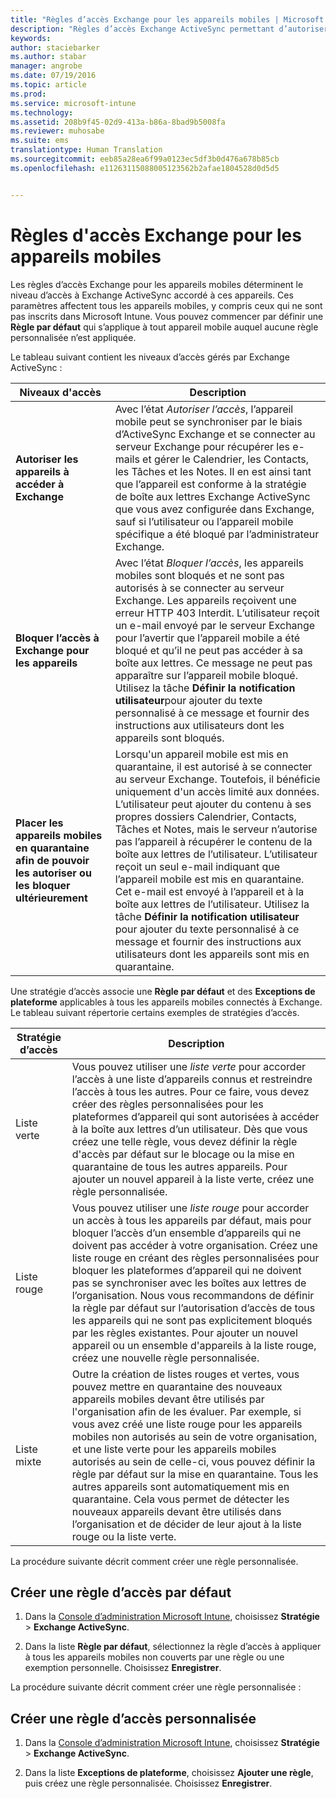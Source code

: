 ```yaml
---
title: "Règles d’accès Exchange pour les appareils mobiles | Microsoft Intune"
description: "Règles d’accès Exchange ActiveSync permettant d’autoriser ou de bloquer les connexions d’appareils avec EAS"
keywords: 
author: staciebarker
ms.author: stabar
manager: angrobe
ms.date: 07/19/2016
ms.topic: article
ms.prod: 
ms.service: microsoft-intune
ms.technology: 
ms.assetid: 208b9f45-02d9-413a-b86a-8bad9b5008fa
ms.reviewer: muhosabe
ms.suite: ems
translationtype: Human Translation
ms.sourcegitcommit: eeb85a28ea6f99a0123ec5df3b0d476a678b85cb
ms.openlocfilehash: e11263115088005123562b2afae1804528d0d5d5


---
```


# <a name="exchange-access-rules-for-mobile-devices"></a>Règles d'accès Exchange pour les appareils mobiles
Les règles d’accès Exchange pour les appareils mobiles déterminent le niveau d’accès à Exchange ActiveSync accordé à ces appareils. Ces paramètres affectent tous les appareils mobiles, y compris ceux qui ne sont pas inscrits dans Microsoft Intune. Vous pouvez commencer par définir une **Règle par défaut** qui s’applique à tout appareil mobile auquel aucune règle personnalisée n’est appliquée.

Le tableau suivant contient les niveaux d’accès gérés par Exchange ActiveSync :

|Niveaux d'accès|Description|
|----------------|---------------|
|**Autoriser les appareils à accéder à Exchange**|Avec l’état *Autoriser l’accès*, l’appareil mobile peut se synchroniser par le biais d’ActiveSync Exchange et se connecter au serveur Exchange pour récupérer les e-mails et gérer le Calendrier, les Contacts, les Tâches et les Notes. Il en est ainsi tant que l’appareil est conforme à la stratégie de boîte aux lettres Exchange ActiveSync que vous avez configurée dans Exchange, sauf si l’utilisateur ou l’appareil mobile spécifique a été bloqué par l’administrateur Exchange.|
|**Bloquer l’accès à Exchange pour les appareils**|Avec l’état *Bloquer l’accès*, les appareils mobiles sont bloqués et ne sont pas autorisés à se connecter au serveur Exchange. Les appareils reçoivent une erreur HTTP 403 Interdit. L’utilisateur reçoit un e-mail envoyé par le serveur Exchange pour l’avertir que l’appareil mobile a été bloqué et qu’il ne peut pas accéder à sa boîte aux lettres. Ce message ne peut pas apparaître sur l’appareil mobile bloqué. Utilisez la tâche **Définir la notification utilisateur**pour ajouter du texte personnalisé à ce message et fournir des instructions aux utilisateurs dont les appareils sont bloqués. |
|**Placer les appareils mobiles en quarantaine afin de pouvoir les autoriser ou les bloquer ultérieurement**|Lorsqu'un appareil mobile est mis en quarantaine, il est autorisé à se connecter au serveur Exchange. Toutefois, il bénéficie uniquement d'un accès limité aux données. L’utilisateur peut ajouter du contenu à ses propres dossiers Calendrier, Contacts, Tâches et Notes, mais le serveur n’autorise pas l’appareil à récupérer le contenu de la boîte aux lettres de l’utilisateur. L’utilisateur reçoit un seul e-mail indiquant que l’appareil mobile est mis en quarantaine. Cet e-mail est envoyé à l’appareil et à la boîte aux lettres de l’utilisateur. Utilisez la tâche **Définir la notification utilisateur** pour ajouter du texte personnalisé à ce message et fournir des instructions aux utilisateurs dont les appareils sont mis en quarantaine.|

Une stratégie d’accès associe une **Règle par défaut** et des **Exceptions de plateforme** applicables à tous les appareils mobiles connectés à Exchange. Le tableau suivant répertorie certains exemples de stratégies d’accès.

|Stratégie d’accès|Description|
|-------------------|---------------|
|Liste verte|Vous pouvez utiliser une *liste verte* pour accorder l’accès à une liste d’appareils connus et restreindre l’accès à tous les autres. Pour ce faire, vous devez créer des règles personnalisées pour les plateformes d’appareil qui sont autorisées à accéder à la boîte aux lettres d’un utilisateur. Dès que vous créez une telle règle, vous devez définir la règle d'accès par défaut sur le blocage ou la mise en quarantaine de tous les autres appareils. Pour ajouter un nouvel appareil à la liste verte, créez une règle personnalisée.|
|Liste rouge|Vous pouvez utiliser une *liste rouge* pour accorder un accès à tous les appareils par défaut, mais pour bloquer l’accès d’un ensemble d’appareils qui ne doivent pas accéder à votre organisation. Créez une liste rouge en créant des règles personnalisées pour bloquer les plateformes d’appareil qui ne doivent pas se synchroniser avec les boîtes aux lettres de l’organisation. Nous vous recommandons de définir la règle par défaut sur l’autorisation d’accès de tous les appareils qui ne sont pas explicitement bloqués par les règles existantes. Pour ajouter un nouvel appareil ou un ensemble d'appareils à la liste rouge, créez une nouvelle règle personnalisée.|
|Liste mixte|Outre la création de listes rouges et vertes, vous pouvez mettre en quarantaine des nouveaux appareils mobiles devant être utilisés par l'organisation afin de les évaluer. Par exemple, si vous avez créé une liste rouge pour les appareils mobiles non autorisés au sein de votre organisation, et une liste verte pour les appareils mobiles autorisés au sein de celle-ci, vous pouvez définir la règle par défaut sur la mise en quarantaine. Tous les autres appareils sont automatiquement mis en quarantaine. Cela vous permet de détecter les nouveaux appareils devant être utilisés dans l’organisation et de décider de leur ajout à la liste rouge ou la liste verte.|
La procédure suivante décrit comment créer une règle personnalisée.

## <a name="create-a-default-access-rule"></a>Créer une règle d’accès par défaut

1.  Dans la [Console d’administration Microsoft Intune](http://manage.microsoft.com), choisissez **Stratégie** &gt; **Exchange ActiveSync**.

2.  Dans la liste **Règle par défaut**, sélectionnez la règle d’accès à appliquer à tous les appareils mobiles non couverts par une règle ou une exemption personnelle. Choisissez **Enregistrer**.

La procédure suivante décrit comment créer une règle personnalisée :

## <a name="create-a-custom-access-rule"></a>Créer une règle d’accès personnalisée

1. Dans la [Console d’administration Microsoft Intune](http://manage.microsoft.com), choisissez **Stratégie** &gt; **Exchange ActiveSync**.

2.  Dans la liste **Exceptions de plateforme**, choisissez **Ajouter une règle**, puis créez une règle personnalisée. Choisissez **Enregistrer**.



<!--HONumber=Nov16_HO1-->


